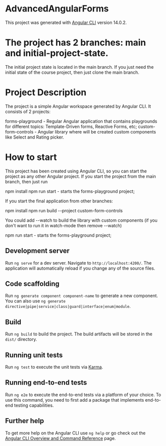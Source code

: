 # AdvancedAngularForms

This project was generated with [Angular CLI](https://github.com/angular/angular-cli) version 14.0.2.

# The project has 2 branches: main and initial-project-state.

The initial project state is located in the main branch.
If you just need the initial state of the course project, then just clone the main branch.

# Project Description
The project is a simple Angular workspace generated by Angular CLI. It consists of 2 projects:

forms-playground - Regular Angular application that contains playgrounds for different topics: Template-Driven forms, Reactive Forms, etc;
custom-form-controls - Angular library where will be created custom components like Select and Rating picker.

# How to start
This project has been created using Angular CLI, so you can start the project as any other Angular project.
If you start the project from the main branch, then just run

npm install
npm run start - starts the forms-playground project;

If you start the final application from other branches:

npm install
npm run build --project custom-form-controls

You could add --watch to build the library with custom components (if you don't want to run it in watch-mode then remove --watch)

npm run start - starts the forms-playground project;

## Development server

Run `ng serve` for a dev server. Navigate to `http://localhost:4200/`. The application will automatically reload if you change any of the source files.

## Code scaffolding

Run `ng generate component component-name` to generate a new component. You can also use `ng generate directive|pipe|service|class|guard|interface|enum|module`.

## Build

Run `ng build` to build the project. The build artifacts will be stored in the `dist/` directory.

## Running unit tests

Run `ng test` to execute the unit tests via [Karma](https://karma-runner.github.io).

## Running end-to-end tests

Run `ng e2e` to execute the end-to-end tests via a platform of your choice. To use this command, you need to first add a package that implements end-to-end testing capabilities.

## Further help

To get more help on the Angular CLI use `ng help` or go check out the [Angular CLI Overview and Command Reference](https://angular.io/cli) page.
